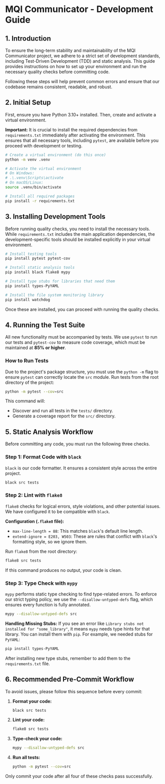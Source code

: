 # MQI Communicator - Development Guide

## 1. Introduction

To ensure the long-term stability and maintainability of the MQI Communicator project, we adhere to a strict set of development standards, including Test-Driven Development (TDD) and static analysis. This guide provides instructions on how to set up your environment and run the necessary quality checks before committing code.

Following these steps will help prevent common errors and ensure that our codebase remains consistent, readable, and robust.

## 2. Initial Setup

First, ensure you have Python 3.10+ installed. Then, create and activate a virtual environment.

**Important:** It is crucial to install the required dependencies from `requirements.txt` immediately after activating the environment. This ensures that all necessary tools, including `pytest`, are available before you proceed with development or testing.

```bash
# Create a virtual environment (do this once)
python -m venv .venv

# Activate the virtual environment
# On Windows:
# .\.venv\Scripts\activate
# On macOS/Linux:
source .venv/bin/activate

# Install all required packages
pip install -r requirements.txt
```

## 3. Installing Development Tools

Before running quality checks, you need to install the necessary tools. While `requirements.txt` includes the main application dependencies, the development-specific tools should be installed explicitly in your virtual environment.

```bash
# Install testing tools
pip install pytest pytest-cov

# Install static analysis tools
pip install black flake8 mypy

# Install type stubs for libraries that need them
pip install types-PyYAML

# Install the file system monitoring library
pip install watchdog
```

Once these are installed, you can proceed with running the quality checks.

## 4. Running the Test Suite

All new functionality must be accompanied by tests. We use `pytest` to run our tests and `pytest-cov` to measure code coverage, which must be maintained at **85% or higher**.

### How to Run Tests

Due to the project's package structure, you must use the `python -m` flag to ensure `pytest` can correctly locate the `src` module. Run tests from the root directory of the project:

```bash
python -m pytest --cov=src
```

This command will:
- Discover and run all tests in the `tests/` directory.
- Generate a coverage report for the `src/` directory.

## 5. Static Analysis Workflow

Before committing any code, you must run the following three checks.

### Step 1: Format Code with `black`

`black` is our code formatter. It ensures a consistent style across the entire project.

```bash
black src tests
```

### Step 2: Lint with `flake8`

`flake8` checks for logical errors, style violations, and other potential issues. We have configured it to be compatible with `black`.

**Configuration (`.flake8` file):**
- `max-line-length = 88`: This matches `black`'s default line length.
- `extend-ignore = E203, W503`: These are rules that conflict with `black`'s formatting style, so we ignore them.

Run `flake8` from the root directory:

```bash
flake8 src tests
```

If this command produces no output, your code is clean.

### Step 3: Type Check with `mypy`

`mypy` performs static type checking to find type-related errors. To enforce our strict typing policy, we use the `--disallow-untyped-defs` flag, which ensures every function is fully annotated.

```bash
mypy --disallow-untyped-defs src
```

**Handling Missing Stubs:**
If you see an error like `Library stubs not installed for "some_library"`, it means `mypy` needs type hints for that library. You can install them with `pip`. For example, we needed stubs for `PyYAML`:

```bash
pip install types-PyYAML
```

After installing new type stubs, remember to add them to the `requirements.txt` file.

## 6. Recommended Pre-Commit Workflow

To avoid issues, please follow this sequence before every commit:

1.  **Format your code:**
    ```bash
    black src tests
    ```
2.  **Lint your code:**
    ```bash
    flake8 src tests
    ```
3.  **Type-check your code:**
    ```bash
    mypy --disallow-untyped-defs src
    ```
4.  **Run all tests:**
    ```bash
    python -m pytest --cov=src
    ```

Only commit your code after all four of these checks pass successfully.
